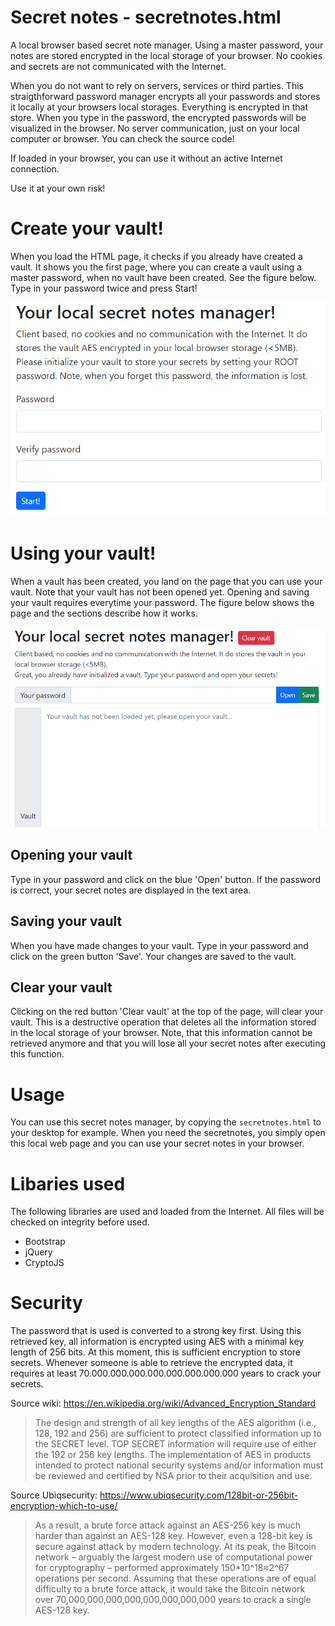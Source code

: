 # Secret notes - secretnotes.html
A local browser based secret note manager. Using a master password, your notes are stored encrypted in the local storage of your browser. No cookies and secrets are not communicated with the Internet.

When you do not want to rely on servers, services or third parties. This straigthforward password manager encrypts all your passwords and stores it locally at your browsers local storages. Everything is encrypted in that store. When you type in the password, the encrypted passwords will be visualized in the browser. No server communication, just on your local computer or browser. You can check the source code!

If loaded in your browser, you can use it without an active Internet connection. 

Use it at your own risk!

# Create your vault!
When you load the HTML page, it checks if you already have created a vault. It shows you the first page, where you can create a vault using a master password, when no vault have been created. See the figure below. Type in your password twice and press Start!

![create-vault](images/create-vault.png)

# Using your vault!
When a vault has been created, you land on the page that you can use your vault. Note that your vault has not been opened yet. Opening and saving your vault requires everytime your password. The figure below shows the page and the sections describe how it works.

![using-vault](images/using-vault.png)

## Opening your vault
Type in your password and click on the blue 'Open' button. If the password is correct, your secret notes are displayed in the text area.

## Saving your vault
When you have made changes to your vault. Type in your password and click on the green button 'Save'. Your changes are saved to the vault.

## Clear your vault
Clicking on the red button 'Clear vault' at the top of the page, will clear your vault. This is a destructive operation that deletes all the information stored in the local storage of your browser. Note, that this information cannot be retrieved anymore and that you will lose all your secret notes after executing this function.

# Usage
You can use this secret notes manager, by copying the ``secretnotes.html`` to your desktop for example. When you need the secretnotes, you simply open this local web page and you can use your secret notes in your browser.

# Libaries used
The following libraries are used and loaded from the Internet. All files will be checked on integrity before used.
* Bootstrap
* jQuery
* CryptoJS

# Security
The password that is used is converted to a strong key first. Using this retrieved key, all information is encrypted using AES with a minimal key length of 256 bits. At this moment, this is sufficient encryption to store secrets. Whenever someone is able to retrieve the encrypted data, it requires at least 70.000.000.000.000.000.000.000.000 years to crack your secrets.

Source wiki: https://en.wikipedia.org/wiki/Advanced_Encryption_Standard
> The design and strength of all key lengths of the AES algorithm (i.e., 128, 192 and 256) are sufficient to protect classified information up to the SECRET level. TOP SECRET information will require use of either the 192 or 256 key lengths. The implementation of AES in products intended to protect national security systems and/or information must be reviewed and certified by NSA prior to their acquisition and use.

Source Ubiqsecurity: https://www.ubiqsecurity.com/128bit-or-256bit-encryption-which-to-use/
> As a result, a brute force attack against an AES-256 key is much harder than against an AES-128 key. However, even a 128-bit key is secure against attack by modern technology. At its peak, the Bitcoin network – arguably the largest modern use of computational power for cryptography – performed approximately 150*10^18≈2^67 operations per second. Assuming that these operations are of equal difficulty to a brute force attack, it would take the Bitcoin network over 70,000,000,000,000,000,000,000,000 years to crack a single AES-128 key.